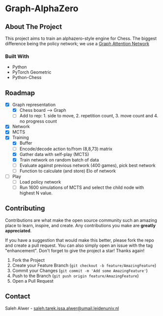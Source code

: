 # Graph-AlphaZero 
<!-- ABOUT THE PROJECT -->
## About The Project
This project aims to train an alphazero-style engine for Chess. The biggest difference being the policy network; we use a [Graph Attention Network](https://arxiv.org/abs/1710.10903)
### Built With

* Python
* PyTorch Geometric
* Python-Chess

<!-- ROADMAP -->
## Roadmap
- [x] Graph representation
  - [x] Chess board --> Graph
  - [ ] Add to rep: 1. side to move, 2. repetition count, 3. move count and 4. no progress count 
- [x] Network
- [x] MCTS 
- [x] Training 
  - [x] Buffer
  - [ ] Encode/decode action to/from (8,8,73) matrix
  - [x] Gather data with self-play (MCTS)
  - [x] Train network on random batch of data
  - [ ] Evaluate against previous network (400 games), pick best network 
  - [ ] Function to calculate (and store) Elo of network
- [ ] Play  
  - [ ] Load policy network
  - [ ] Run 1600 simulations of MCTS and select the child node with highest N value.

<!-- CONTRIBUTING -->
## Contributing

Contributions are what make the open source community such an amazing place to learn, inspire, and create. Any contributions you make are **greatly appreciated**.

If you have a suggestion that would make this better, please fork the repo and create a pull request. You can also simply open an issue with the tag "enhancement".
Don't forget to give the project a star! Thanks again!

1. Fork the Project
2. Create your Feature Branch (`git checkout -b feature/AmazingFeature`)
3. Commit your Changes (`git commit -m 'Add some AmazingFeature'`)
4. Push to the Branch (`git push origin feature/AmazingFeature`)
5. Open a Pull Request

<!-- CONTACT -->
## Contact

Saleh Alwer - saleh.tarek.issa.alwer@umail.leidenuniv.nl


